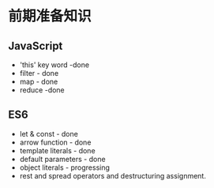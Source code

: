 # 前期准备知识

## JavaScript

* 'this' key word -done
* filter - done
* map - done
* reduce -done

## ES6

* let & const - done
* arrow function - done
* template literals - done
* default parameters - done
* object literals - progressing
* rest and spread operators and destructuring assignment.